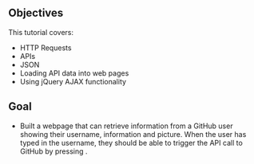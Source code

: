 ## Objectives
This tutorial covers:

- HTTP Requests
- APIs
- JSON
- Loading API data into web pages
- Using jQuery AJAX functionality

## Goal
- Built a webpage that can retrieve information from a GitHub user showing their username, information and picture.
When the user has typed in the username, they should be able to trigger the API call to GitHub by pressing <enter>.